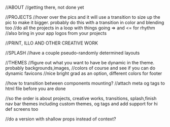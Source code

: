 //ABOUT
//getting there, not done yet

//PROJECTS
//hover over the pics and it will use a transition to size up the pic to make it bigger. probably do this with a transition in color and blending too
//do all the projects in a loop with things going => and <= for rhythm
//also bring in your app logos from your projects

//PRINT, ILLO AND OTHER CREATIVE WORK

//SPLASH
//have a couple pseudo-randomly determined layouts

//THEMES
//figure out what you want to have be dynamic in the theme. probably backgrounds,images,
//colors of course and see if you can do dynamic favicons
//nice bright grad as an option, different colors for footer

//how to transition between components mounting?
//attach meta og tags to html file before you are done

//so the order is about projects, creative works, transitions, splash,finish nav bar themes including custom themes, og tags and add support for hi def screens too

//do a version with shallow props instead of context?
